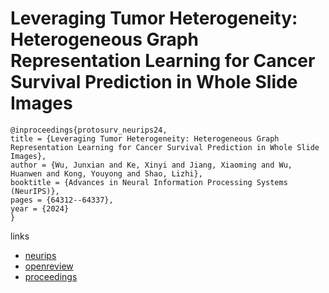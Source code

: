 # Leveraging Tumor Heterogeneity: Heterogeneous Graph Representation Learning for Cancer Survival Prediction in Whole Slide Images

```
@inproceedings{protosurv_neurips24,
title = {Leveraging Tumor Heterogeneity: Heterogeneous Graph Representation Learning for Cancer Survival Prediction in Whole Slide Images},
author = {Wu, Junxian and Ke, Xinyi and Jiang, Xiaoming and Wu, Huanwen and Kong, Youyong and Shao, Lizhi},
booktitle = {Advances in Neural Information Processing Systems (NeurIPS)},
pages = {64312--64337},
year = {2024}
}
```

links
- [neurips](https://nips.cc/Conferences/2024/Schedule?showEvent=93310)
- [openreview](https://openreview.net/forum?id=tsIKrvexBd)
- [proceedings](https://papers.nips.cc//paper_files/paper/2024/hash/760341adc5632de3f1cf2e8d22215a93-Abstract-Conference.html)

